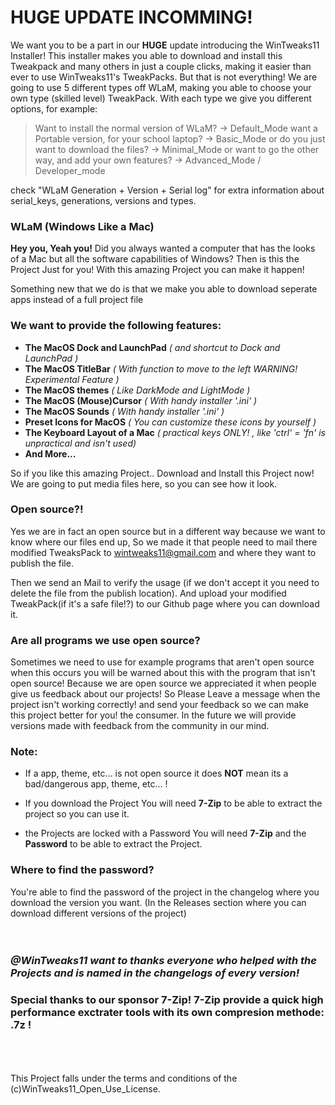 # **HUGE** UPDATE INCOMMING!
We want you to be a part in our **HUGE** update introducing the WinTweaks11 Installer! This installer makes you able to download and install this Tweakpack and many others in just a couple clicks, making it easier than ever to use WinTweaks11's TweakPacks. 
But that is not everything! We are going to use 5 different types off WLaM, making you able to choose your own type (skilled level) TweakPack. With each type we give you different options, for example:

   > Want to install the normal version of WLaM?   -> Default_Mode
   > want a Portable version, for your school laptop?   -> Basic_Mode
   > or do you just want to download the files?   -> Minimal_Mode
   > or want to go the other way, and add your own features?   -> Advanced_Mode / Developer_mode

check "WLaM Generation + Version + Serial log" for extra information about serial_keys, generations, versions and types.

### WLaM (Windows Like a Mac)
**Hey you, Yeah you!** 
Did you always wanted a computer that has the looks of a Mac but all the software capabilities of Windows? Then is this the Project Just for you! With this amazing Project you can make it happen! 

Something new that we do is that we make you able to download seperate apps instead of a full project file

### **We want to provide the following features:**
   - **The MacOS Dock and LaunchPad**        _( and shortcut to Dock and LaunchPad )_
   - **The MacOS TitleBar**                              _( With function to move to the left WARNING! Experimental Feature )_
   - **The MacOS themes**                              _( Like DarkMode and LightMode )_
   - **The MacOS (Mouse)Cursor**                  _( With handy installer '.ini' )_
   - **The MacOS Sounds**                              _( With handy installer '.ini' )_
   - **Preset Icons for MacOS**                        _( You can customize these icons by yourself )_
   - **The Keyboard Layout of a Mac**            _( practical keys ONLY! , like 'ctrl' = 'fn' is unpractical and isn't used)_ 
   - **And More...**

So if you like this amazing Project.. Download and Install this Project now! 
We are going to put media files here, so you can see how it look.

### **Open source?!**
Yes we are in fact an open source but in a different way because we want to know where our files end up, So we made it that people need to mail there modified TweaksPack to wintweaks11@gmail.com and where they want to publish the file. 

Then we send an Mail to verify the usage (if we don't accept it you need to delete the file from the publish location). And upload your modified TweakPack(if it's a safe file!?) to our Github page where you can download it. 

### **Are all programs we use open source?**

Sometimes we need to use for example programs that aren't open source when this occurs you will be warned about this with the program that isn't open source! Because we are open source we appreciated it when people give us feedback about our projects! 
So Please Leave a message when the project isn't working correctly! and send your feedback so we can make this project better for you! the consumer. 
In the future we will provide versions made with feedback from the community in our mind. 

### **Note**: 
   - If a app, theme, etc... is not open source it does **NOT** mean its a bad/dangerous app, theme, etc... !  

   - If you download the Project You will need **7-Zip** to be able to extract the project so you can use it. 
   
   - the Projects are locked with a Password You will need **7-Zip** and the **Password** to be able to extract the Project. 

### **Where to find the password?**
You're able to find the password of the project in the changelog where you download the version you want. 
(In the Releases section where you can download different versions of the project)
<br>
<br>
<br>
### _**@WinTweaks11 want to thanks everyone who helped with the Projects and is named in the changelogs of every version!**_
### Special thanks to our sponsor 7-Zip! 7-Zip provide a quick high performance exctrater tools with its own compresion methode: .7z !
<br>
<br>
<br>
This Project falls under the terms and conditions of the (c)WinTweaks11_Open_Use_License. 
